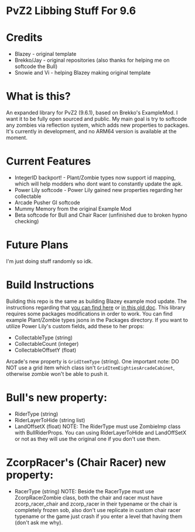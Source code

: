 # **PvZ2 Libbing Stuff For 9.6**

# Credits

* Blazey - original template
* Brekko/Jay - original repositories (also thanks for helping me on softcode the Bull)
* Snowie and Vi - helping Blazey making original template

# What is this?

An expanded library for PvZ2 (9.6.1), based on Brekko's ExampleMod. I want it to be fully open sourced and public. My main goal is try to softcode any zombies via reflection system, which adds new properties to packages. It's currently in development, and no ARM64 version is available at the moment. 

# Current Features
* IntegerID backport! - Plant/Zombie types now support id mapping, which will help modders who dont want to constantly update the apk.
* Power Lily softcode - Power Lily gained new properties regarding her collectable
* Arcade Pusher GI softcode
* Mummy Memory from the original Example Mod
* Beta softcode for Bull and Chair Racer (unfinished due to broken hypno checking)

# Future Plans
I'm just doing stuff randomly so idk.

# Build Instructions
Building this repo is the same as building Blazey example mod update. The instructions regarding that [you can find here](https://github.com/BlazeyLol/PVZ2ExampleMod) or [in this old doc](https://docs.google.com/document/d/1egwNqNJjw61MlLYMgzUewdTkztpB-6VruHrSez90gcA/edit?usp=sharing).
This library requires some packages modifications in order to work. You can find example Plant/Zombie types jsons in the Packages directory.
If you want to utilize Power Lily's custom fields, add these to her props:
- CollectableType (string)
- CollectableCount (integer)
- CollectableOffsetY (float)

Arcade's new property is `GridItemType` (string). One important note: DO NOT use a grid item which class isn't `GridItemEightiesArcadeCabinet`, otherwise zombie won't be able to push it.

# Bull's new property:
- RiderType (string)
- RiderLayerToHide (string list)
- LandOffsetX (float)
NOTE: The RiderType must use ZombieImp class with BullRiderProps. You can using RiderLayerToHide and LandOffSetX or not as they will use the original one if you don't use them.
# ZcorpRacer's (Chair Racer) new property:
- RacerType (string)
NOTE: Beside the RacerType must use ZcorpRacerZombie class, both the chair and racer must have zcorp_racer_chair and zcorp_racer in their typename or the chair is completely frozen sob, also don't use replicate in custom chair racer typename or the game just crash if you enter a level that having them (don't ask me why).
